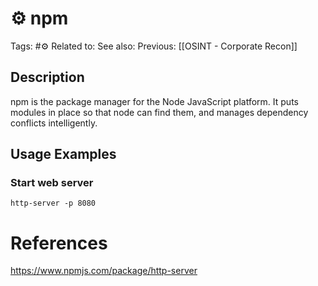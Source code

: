 # ⚙️ npm

Tags: #⚙️ 
Related to: 
See also: 
Previous: [[OSINT - Corporate Recon]]

## Description

npm is the package manager for the Node JavaScript platform. It puts modules in place so that node can find them, and manages dependency conflicts intelligently.

## Usage Examples

### Start web server

	http-server -p 8080

# References

https://www.npmjs.com/package/http-server